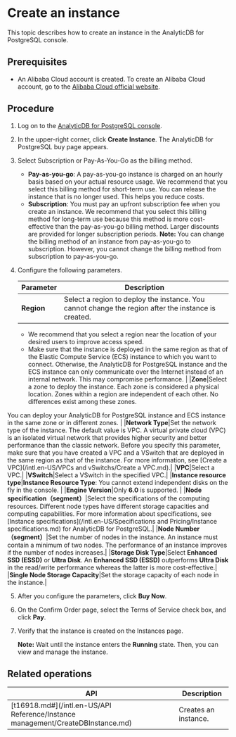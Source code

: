 # Create an instance

This topic describes how to create an instance in the AnalyticDB for PostgreSQL console.

## Prerequisites

-   An Alibaba Cloud account is created. To create an Alibaba Cloud account, go to the [Alibaba Cloud official website](http://www.aliyun.com/).

## Procedure

1.  Log on to the [AnalyticDB for PostgreSQL console](https://gpdbnext.console.aliyun.com/gpdb/cn-hangzhou/list).
2.  In the upper-right corner, click **Create Instance**. The AnalyticDB for PostgreSQL buy page appears.
3.  Select Subscription or Pay-As-You-Go as the billing method.

    -   **Pay-as-you-go**: A pay-as-you-go instance is charged on an hourly basis based on your actual resource usage. We recommend that you select this billing method for short-term use. You can release the instance that is no longer used. This helps you reduce costs.
    -   **Subscription**: You must pay an upfront subscription fee when you create an instance. We recommend that you select this billing method for long-term use because this method is more cost-effective than the pay-as-you-go billing method. Larger discounts are provided for longer subscription periods.
    **Note:** You can change the billing method of an instance from pay-as-you-go to subscription. However, you cannot change the billing method from subscription to pay-as-you-go.

4.  Configure the following parameters.

    |Parameter|Description|
    |---------|-----------|
    |**Region**|Select a region to deploy the instance. You cannot change the region after the instance is created.

     -   We recommend that you select a region near the location of your desired users to improve access speed.
    -   Make sure that the instance is deployed in the same region as that of the Elastic Compute Service \(ECS\) instance to which you want to connect. Otherwise, the AnalyticDB for PostgreSQL instance and the ECS instance can only communicate over the Internet instead of an internal network. This may compromise performance. |
    |**Zone**|Select a zone to deploy the instance. Each zone is considered a physical location. Zones within a region are independent of each other. No differences exist among these zones.

 You can deploy your AnalyticDB for PostgreSQL instance and ECS instance in the same zone or in different zones. |
    |**Network Type**|Set the network type of the instance. The default value is VPC. A virtual private cloud \(VPC\) is an isolated virtual network that provides higher security and better performance than the classic network. Before you specify this parameter, make sure that you have created a VPC and a VSwitch that are deployed in the same region as that of the instance. For more information, see [Create a VPC](/intl.en-US/VPCs and vSwitchs/Create a VPC.md).|
    |**VPC**|Select a VPC.|
    |**VSwitch**|Select a VSwitch in the specified VPC.|
    |**Instance resource type**|**Instance Resource Type**: You cannot extend independent disks on the fly in the console. |
    |**Engine Version**|Only **6.0** is supported. |
    |**Node specification（segment）**|Select the specifications of the computing resources. Different node types have different storage capacities and computing capabilities. For more information about specifications, see [Instance specifications](/intl.en-US/Specifications and Pricing/Instance specifications.md) for AnalyticDB for PostgreSQL.|
    |**Node Number（segment）**|Set the number of nodes in the instance. An instance must contain a minimum of two nodes. The performance of an instance improves if the number of nodes increases.|
    |**Storage Disk Type**|Select **Enhanced SSD \(ESSD\)** or **Ultra Disk**. An **Enhanced SSD \(ESSD\)** outperforms **Ultra Disk** in the read/write performance whereas the latter is more cost-effective.|
    |**Single Node Storage Capacity**|Set the storage capacity of each node in the instance.|

5.  After you configure the parameters, click **Buy Now**.
6.  On the Confirm Order page, select the Terms of Service check box, and click **Pay**.
7.  Verify that the instance is created on the Instances page.

    **Note:** Wait until the instance enters the **Running** state. Then, you can view and manage the instance.


## Related operations

|API|Description|
|---|-----------|
|[t16918.md\#](/intl.en-US/API Reference/Instance management/CreateDBInstance.md)|Creates an instance.|

